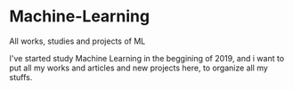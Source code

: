 # Machine-Learning
All works, studies and projects of ML

I've started study Machine Learning in the beggining of 2019, and i want to put all my works and articles and new projects here, to organize all my stuffs.
